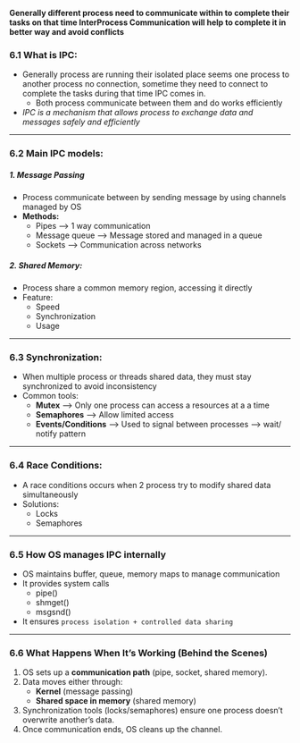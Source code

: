 
**Generally different process need to communicate within to complete their tasks on that time InterProcess Communication will help to complete it in better way and avoid conflicts**

### 6.1 What is IPC:
* Generally process are running their isolated place seems one process to another process no connection, sometime they need to connect to complete the tasks during that time IPC comes in.
	* Both process communicate between them and do works efficiently
* *IPC is a mechanism that allows process to exchange data and messages safely and efficiently*

---

### 6.2 Main IPC models:
##### 1. Message Passing
* Process communicate between by sending message by using channels managed by OS
* **Methods:**
	* Pipes --> 1 way communication
	* Message queue --> Message stored and managed in a queue
	* Sockets --> Communication across networks

##### 2. Shared Memory:
* Process share a common memory region, accessing it directly
* Feature:
	* Speed
	* Synchronization
	* Usage

---
### 6.3 Synchronization:
* When multiple process or threads shared data, they must stay synchronized to avoid inconsistency
* Common tools:
	* **Mutex** --> Only one process can access a resources at a a time
	* **Semaphores** --> Allow limited access
	* **Events/Conditions** --> Used to signal between processes --> wait/ notify pattern

---
### 6.4 Race Conditions:
* A race conditions occurs when 2 process try to modify shared data simultaneously
* Solutions:
	* Locks 
	* Semaphores

---

### 6.5 How OS manages IPC internally
* OS maintains buffer, queue, memory maps to manage communication
* It provides system calls
	* pipe()
	* shmget()
	* msgsnd()
* It ensures `process isolation + controlled data sharing`
---
### 6.6  What Happens When It’s Working (Behind the Scenes)
1. OS sets up a **communication path** (pipe, socket, shared memory).
2. Data moves either through:
    - **Kernel** (message passing) 
    - **Shared space in memory** (shared memory) 
3. Synchronization tools (locks/semaphores) ensure one process doesn’t overwrite another’s data.
4. Once communication ends, OS cleans up the channel.